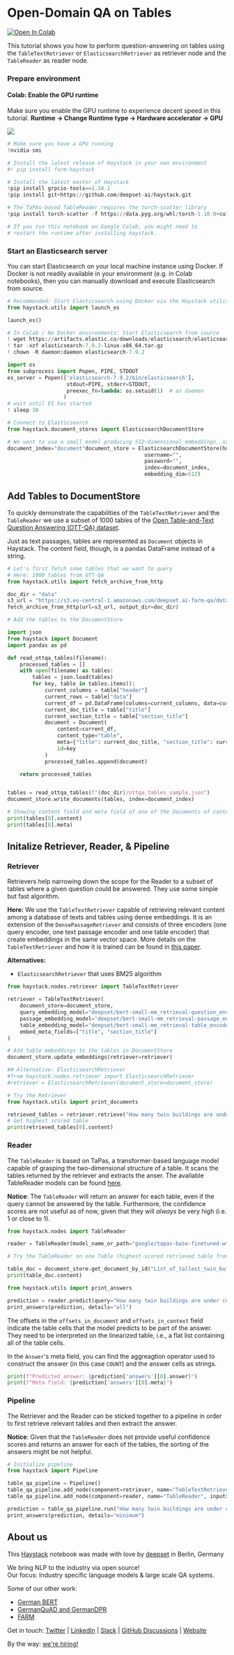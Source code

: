 <!---
title: "Tutorial 15"
metaTitle: "TableQA Tutorial"
metaDescription: ""
slug: "/docs/tutorial15"
date: "2021-10-28"
id: "tutorial15md"
--->

# Open-Domain QA on Tables
[![Open In Colab](https://colab.research.google.com/assets/colab-badge.svg)](https://colab.research.google.com/github/deepset-ai/haystack/blob/master/tutorials/Tutorial15_TableQA.ipynb)

This tutorial shows you how to perform question-answering on tables using the `TableTextRetriever` or `ElasticsearchRetriever` as retriever node and the `TableReader` as reader node.

### Prepare environment

#### Colab: Enable the GPU runtime
Make sure you enable the GPU runtime to experience decent speed in this tutorial.
**Runtime -> Change Runtime type -> Hardware accelerator -> GPU**

<img src="https://raw.githubusercontent.com/deepset-ai/haystack/master/docs/_src/img/colab_gpu_runtime.jpg">


```python
# Make sure you have a GPU running
!nvidia-smi
```


```python
# Install the latest release of Haystack in your own environment 
#! pip install farm-haystack

# Install the latest master of Haystack
!pip install grpcio-tools==1.34.1
!pip install git+https://github.com/deepset-ai/haystack.git

# The TaPAs-based TableReader requires the torch-scatter library
!pip install torch-scatter -f https://data.pyg.org/whl/torch-1.10.0+cu113.html

# If you run this notebook on Google Colab, you might need to
# restart the runtime after installing haystack.
```

### Start an Elasticsearch server
You can start Elasticsearch on your local machine instance using Docker. If Docker is not readily available in your environment (e.g. in Colab notebooks), then you can manually download and execute Elasticsearch from source.


```python
# Recommended: Start Elasticsearch using Docker via the Haystack utility function
from haystack.utils import launch_es

launch_es()
```


```python
# In Colab / No Docker environments: Start Elasticsearch from source
! wget https://artifacts.elastic.co/downloads/elasticsearch/elasticsearch-7.9.2-linux-x86_64.tar.gz -q
! tar -xzf elasticsearch-7.9.2-linux-x86_64.tar.gz
! chown -R daemon:daemon elasticsearch-7.9.2

import os
from subprocess import Popen, PIPE, STDOUT
es_server = Popen(['elasticsearch-7.9.2/bin/elasticsearch'],
                   stdout=PIPE, stderr=STDOUT,
                   preexec_fn=lambda: os.setuid(1)  # as daemon
                  )
# wait until ES has started
! sleep 30
```


```python
# Connect to Elasticsearch
from haystack.document_stores import ElasticsearchDocumentStore

# We want to use a small model producing 512-dimensional embeddings, so we need to set embedding_dim to 512
document_index="document"document_store = ElasticsearchDocumentStore(host="localhost",
                                            username="",
                                            password="",
                                            index=document_index,
                                            embedding_dim=512)
```

## Add Tables to DocumentStore
To quickly demonstrate the capabilities of the `TableTextRetriever` and the `TableReader` we use a subset of 1000 tables of the [Open Table-and-Text Question Answering (OTT-QA) dataset](https://github.com/wenhuchen/OTT-QA).

Just as text passages, tables are represented as `Document` objects in Haystack. The content field, though, is a pandas DataFrame instead of a string.


```python
# Let's first fetch some tables that we want to query
# Here: 1000 tables from OTT-QA
from haystack.utils import fetch_archive_from_http

doc_dir = "data"
s3_url = "https://s3.eu-central-1.amazonaws.com/deepset.ai-farm-qa/datasets/documents/ottqa_tables_sample.json.zip"
fetch_archive_from_http(url=s3_url, output_dir=doc_dir)
```


```python
# Add the tables to the DocumentStore

import json
from haystack import Document
import pandas as pd

def read_ottqa_tables(filename):
    processed_tables = []
    with open(filename) as tables:
        tables = json.load(tables)
        for key, table in tables.items():
            current_columns = table["header"]
            current_rows = table["data"]
            current_df = pd.DataFrame(columns=current_columns, data=current_rows)
            current_doc_title = table["title"]
            current_section_title = table["section_title"]
            document = Document(
                content=current_df,
                content_type="table",
                meta={"title": current_doc_title, "section_title": current_section_title},
                id=key
            )
            processed_tables.append(document)

    return processed_tables


tables = read_ottqa_tables(f"{doc_dir}/ottqa_tables_sample.json")
document_store.write_documents(tables, index=document_index)

# Showing content field and meta field of one of the Documents of content_type 'table'
print(tables[0].content)
print(tables[0].meta)
```

## Initalize Retriever, Reader, & Pipeline

### Retriever

Retrievers help narrowing down the scope for the Reader to a subset of tables where a given question could be answered.
They use some simple but fast algorithm.

**Here:** We use the `TableTextRetriever` capable of retrieving relevant content among a database
of texts and tables using dense embeddings. It is an extension of the `DensePassageRetriever` and consists of three encoders (one query encoder, one text passage encoder and one table encoder) that create embeddings in the same vector space. More details on the `TableTextRetriever` and how it is trained can be found in [this paper](https://arxiv.org/abs/2108.04049).

**Alternatives:**

- `ElasticsearchRetriever` that uses BM25 algorithm



```python
from haystack.nodes.retriever import TableTextRetriever

retriever = TableTextRetriever(
    document_store=document_store,
    query_embedding_model="deepset/bert-small-mm_retrieval-question_encoder",
    passage_embedding_model="deepset/bert-small-mm_retrieval-passage_encoder",
    table_embedding_model="deepset/bert-small-mm_retrieval-table_encoder",
    embed_meta_fields=["title", "section_title"]
)
```


```python
# Add table embeddings to the tables in DocumentStore
document_store.update_embeddings(retriever=retriever)
```


```python
## Alternative: ElasticsearchRetriever
#from haystack.nodes.retriever import ElasticsearchRetriever
#retriever = ElasticsearchRetriever(document_store=document_store)
```


```python
# Try the Retriever
from haystack.utils import print_documents

retrieved_tables = retriever.retrieve("How many twin buildings are under construction?", top_k=5)
# Get highest scored table
print(retrieved_tables[0].content)
```

### Reader
The `TableReader` is based on TaPas, a transformer-based language model capable of grasping the two-dimensional structure of a table. It scans the tables returned by the retriever and extracts the anser. The available TableReader models can be found [here](https://huggingface.co/models?pipeline_tag=table-question-answering&sort=downloads).

**Notice**: The `TableReader` will return an answer for each table, even if the query cannot be answered by the table. Furthermore, the confidence scores are not useful as of now, given that they will *always* be very high (i.e. 1 or close to 1).


```python
from haystack.nodes import TableReader

reader = TableReader(model_name_or_path="google/tapas-base-finetuned-wtq", max_seq_len=512)
```


```python
# Try the TableReader on one Table (highest-scored retrieved table from previous section)

table_doc = document_store.get_document_by_id("List_of_tallest_twin_buildings_and_structures_in_the_world_1")
print(table_doc.content)
```


```python
from haystack.utils import print_answers

prediction = reader.predict(query="How many twin buildings are under construction?", documents=[table_doc])
print_answers(prediction, details="all")
```

The offsets in the `offsets_in_document` and `offsets_in_context` field indicate the table cells that the model predicts to be part of the answer. They need to be interpreted on the linearized table, i.e., a flat list containing all of the table cells.

In the `Answer`'s meta field, you can find the aggreagtion operator used to construct the answer (in this case `COUNT`) and the answer cells as strings.


```python
print(f"Predicted answer: {prediction['answers'][0].answer}")
print(f"Meta field: {prediction['answers'][0].meta}")
```

### Pipeline
The Retriever and the Reader can be sticked together to a pipeline in order to first retrieve relevant tables and then extract the answer.

**Notice**: Given that the `TableReader` does not provide useful confidence scores and returns an answer for each of the tables, the sorting of the answers might be not helpful.


```python
# Initialize pipeline
from haystack import Pipeline

table_qa_pipeline = Pipeline()
table_qa_pipeline.add_node(component=retriever, name="TableTextRetriever", inputs=["Query"])
table_qa_pipeline.add_node(component=reader, name="TableReader", inputs=["TableTextRetriever"])
```


```python
prediction = table_qa_pipeline.run("How many twin buildings are under construction?")
print_answers(prediction, details="minimum")
```

## About us

This [Haystack](https://github.com/deepset-ai/haystack/) notebook was made with love by [deepset](https://deepset.ai/) in Berlin, Germany

We bring NLP to the industry via open source!  
Our focus: Industry specific language models & large scale QA systems.  
  
Some of our other work: 
- [German BERT](https://deepset.ai/german-bert)
- [GermanQuAD and GermanDPR](https://deepset.ai/germanquad)
- [FARM](https://github.com/deepset-ai/FARM)

Get in touch:
[Twitter](https://twitter.com/deepset_ai) | [LinkedIn](https://www.linkedin.com/company/deepset-ai/) | [Slack](https://haystack.deepset.ai/community/join) | [GitHub Discussions](https://github.com/deepset-ai/haystack/discussions) | [Website](https://deepset.ai)

By the way: [we're hiring!](https://www.deepset.ai/jobs)

